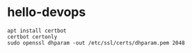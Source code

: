 # hello-devops

```
apt install certbot
certbot certonly
sudo openssl dhparam -out /etc/ssl/certs/dhparam.pem 2048
```